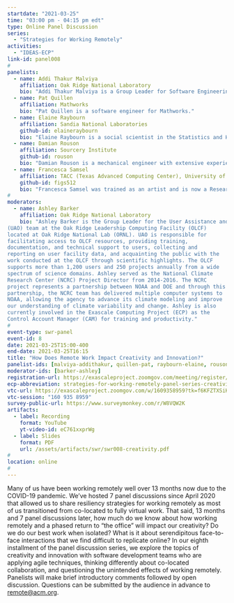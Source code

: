 ```yaml
---
startdate: "2021-03-25"
time: "03:00 pm - 04:15 pm edt"
type: Online Panel Discussion
series:
  - "Strategies for Working Remotely"
activities:
  - "IDEAS-ECP"
link-id: panel008
#
panelists:
  - name: Addi Thakur Malviya
    affiliation: Oak Ridge National Laboratory
    bio: "Addi Thakur Malviya is a Group Leader for Software Engineering at Oak Ridge National Laboratory and a Better Scientific Software (BSSw) fellow."
  - name: Pat Quillen
    affiliation: Mathworks
    bio: "Pat Quillen is a software engineer for Mathworks."
  - name: Elaine Raybourn
    affiliation: Sandia National Laboratories
    github-id: elaineraybourn
    bio: "Elaine Raybourn is a social scientist in the Statistics and Human Systems Group (Applied Cognitive Science) at Sandia National Laboratories. Her research focuses on virtual teams, software developer productivity, virtual environments, visualization, and transmedia learning. She is the [SC21](https://sc21.supercomputing.org/program/posters/scientific-visualization-data-analytics-showcase/) Scientific Visualization & Data Analytics Showcase Chair. Elaine has worked remotely for a combined total of 14 years while at Sandia National Laboratories: from the UK as a guest researcher at British Telecom; Germany (Fraunhofer FIT) and France (INRIA) as a Fellow of the European Research Consortium in Informatics and Mathematics (ERCIM), and most recently from Orlando, Florida as Sandia’s Institutional PI for the IDEAS-ECP productivity project. Elaine leads [PSIP](https://bssw.io/psip/) and the panel series *[Strategies for Working Remotely](https://www.exascaleproject.org/strategies-for-working-remotely/)*."
  - name: Damian Rouson
    affiliation: Sourcery Institute
    github-id: rouson
    bio: "Damian Rouson is a mechanical engineer with extensive experience in software design and development for multi-physics modeling, including classical, quantum, and magnetohydrodynamic turbulence and multiphase flow. He co-authored Scientific Software Design: The Object-Oriented Way (Cambridge University Press, 2011) and in 2015, founded the California public-benefit nonprofit corporation Sourcery Institute. In 2020-’21 Department of Energy Better Scientific Software (BSSw) Fellowship. He holds a B.S. from Howard University and an M.S. and Ph.D. from Stanford University, all in Mechanical Engineering.  He is also a licensed Professional Engineer (P.E.) in the State of California."
  - name: Francesca Samsel
    affiliation: TACC (Texas Advanced Computing Center), University of Texas at Austin
    github-id: figs512
    bio: "Francesca Samsel was trained as an artist and is now a Research Scientist at TACC (Texas Advanced Computing Center) University of Texas at Austin. She works with visualization teams and climate scientists drawing on her artistic training to develop strategies and tools that assist scientists in extracting more knowledge from their data. Francesca holds an M.F.A. from the University of Washington and a B.F.A. from California College of Art."
#
moderators:
  - name: Ashley Barker
    affiliation: Oak Ridge National Laboratory
    bio: "Ashley Barker is the Group Leader for the User Assistance and Outreach
(UAO) team at the Oak Ridge Leadership Computing Facility (OLCF)
located at Oak Ridge National Lab (ORNL). UAO is responsible for
facilitating access to OLCF resources, providing training,
documentation, and technical support to users, collecting and
reporting on user facility data, and acquainting the public with the
work conducted at the OLCF through scientific highlights. The OLCF
supports more than 1,200 users and 250 projects annually from a wide
spectrum of science domains. Ashley served as the National Climate
Research Center (NCRC) Project Director from 2014-2016. The NCRC
project represents a partnership between NOAA and DOE and through this
partnership, the NCRC team has delivered multiple computer systems to
NOAA, allowing the agency to advance its climate modeling and improve
our understanding of climate variability and change. Ashley is also
currently involved in the Exascale Computing Project (ECP) as the
Control Account Manager (CAM) for training and productivity."
#
event-type: swr-panel
event-id: 8
date: 2021-03-25T15:00-400
end-date: 2021-03-25T16:15
title: "How Does Remote Work Impact Creativity and Innovation?"
panelist-ids: [malviya-addithakur, quillen-pat, raybourn-elaine, rouson-damian, samsel-francesca]
moderator-ids: [barker-ashley]
registration-url: https://exascaleproject.zoomgov.com/meeting/register/vJItfuqtpjIvEyEVHRtM5N7u6QWdJXDM_08
ecp-abbreviation: strategies-for-working-remotely-panel-series-creativity
vtc-url: https://exascaleproject.zoomgov.com/w/1609358959?tk=f6KFZTXSiKBnUK8-J7IfUnwZbhDvYrkzXN3lB3TToDc.DQIAAAAAX-zebxZsNmRUTUViZ1NTYXpBVndXRDQ0Tnp3AAAAAAAAAAAAAAAAAAAAAAAAAAAA
vtc-session: "160 935 8959"
survey-public-url: https://www.surveymonkey.com/r/W8VQW2K
artifacts:
  - label: Recording
    format: YouTube
    yt-video-id: eC761xxprWg
  - label: Slides
    format: PDF
    url: /assets/artifacts/swr/swr008-creativity.pdf
#
location: online
#
---
```

Many of us have been working remotely well over 13 months now due to the COVID-19 pandemic. We’ve hosted 7 panel discussions since April 2020 that allowed us to share resiliency strategies for working remotely as most of us transitioned from co-located to fully virtual work. That said, 13 months and 7 panel discussions later, how much do we know about how working remotely and a phased return to “the office” will impact our creativity? Do we do our best work when isolated? What is it about serendipitous face-to-face interactions that we find difficult to replicate online? In our eighth installment of the panel discussion series, we explore the topics of creativity and innovation with software development teams who are applying agile techniques, thinking differently about co-located collaboration, and questioning the unintended effects of working remotely. Panelists will make brief introductory comments followed by open discussion. Questions can be submitted by the audience in advance to remote@acm.org.
